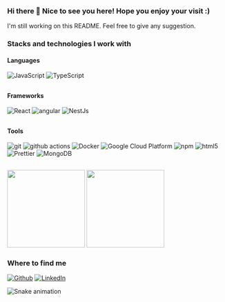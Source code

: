 ### Hi there 👋 Nice to see you here! Hope you enjoy your visit :)
I'm still working on this README. Feel free to give any suggestion.

<h3>Stacks and technologies I work with</h3>
<h4>Languages</h4>
<p>
<img alt="JavaScript" src="https://img.shields.io/badge/-JavaScript-yellow?style=flat-square&logo=javascript&logoColor=white" />
<img alt="TypeScript" src="https://img.shields.io/badge/-TypeScript-007ACC?style=flat-square&logo=typescript&logoColor=white" />
</p>

##

<h4>Frameworks</h4>
<p>
  <img alt="React" src="https://img.shields.io/badge/-React-45b8d8?style=flat-square&logo=react&logoColor=white" />
  <img alt="angular" src="https://img.shields.io/badge/-Angular-DD0031?style=flat-square&logo=angular&logoColor=white" />
  <img alt="NestJs" src="https://img.shields.io/badge/-NestJs-ea2845?style=flat-square&logo=nestjs&logoColor=white" />
</p>

##

<h4>Tools</h4>
<p>
  <img alt="git" src="https://img.shields.io/badge/-Git-F05032?style=flat-square&logo=git&logoColor=white" />
  <img alt="github actions" src="https://img.shields.io/badge/-Github_Actions-2088FF?style=flat-square&logo=github-actions&logoColor=white" />
  <img alt="Docker" src="https://img.shields.io/badge/-Docker-46a2f1?style=flat-square&logo=docker&logoColor=white" />
  <img alt="Google Cloud Platform" src="https://img.shields.io/badge/-Google_Cloud_Platform-1a73e8?style=flat-square&logo=google-cloud&logoColor=white" />
  <img alt="npm" src="https://img.shields.io/badge/-NPM-CB3837?style=flat-square&logo=npm&logoColor=white" />
  <img alt="html5" src="https://img.shields.io/badge/-HTML5-E34F26?style=flat-square&logo=html5&logoColor=white" />
  <img alt="Prettier" src="https://img.shields.io/badge/-Prettier-F7B93E?style=flat-square&logo=prettier&logoColor=white" />
  <img alt="MongoDB" src="https://img.shields.io/badge/-MongoDB-13aa52?style=flat-square&logo=mongodb&logoColor=white" />
</p>

##

<div>
  <img height="180em" src="https://github-readme-stats.vercel.app/api?username=Shetako&theme=calm&show_icons=true&hide_border=true&count_private=true" />
  <img height="180em" src="https://github-readme-stats.vercel.app/api/top-langs/?username=Shetako&theme=calm&show_icons=true&hide_border=true&layout=compact" />  
<!--   ![Shetako's Stats](https://github-readme-stats.vercel.app/api?username=Shetako&theme=calm&show_icons=true&hide_border=true&count_private=true)<br> -->
<!--   ![Shetako's Streak](https://github-readme-streak-stats.herokuapp.com/?user=Shetako&theme=calm&hide_border=true)<br> -->
<!--   ![Shetako's Top Languages](https://github-readme-stats.vercel.app/api/top-langs/?username=Shetako&theme=calm&show_icons=true&hide_border=true&layout=compact) -->
</div>

<h3>Where to find me</h3>
<p>
  <a href="https://github.com/Shetako" target="_blank"><img alt="Github"src="https://img.shields.io/badge/GitHub-%2312100E.svg?&style=for-the-badge&logo=Github&logoColor=white" /></a>
  <a href="https://www.linkedin.com/in/ferlima89/" target="_blank"><img alt="LinkedIn"src="https://img.shields.io/badge/linkedin-%230077B5.svg?&style=for-the-badge&logo=linkedin&logoColor=white" /></a>
</p>

![Snake animation](https://github.com/Shetako/Shetako/blob/output/github-contribution-grid-snake.svg)
